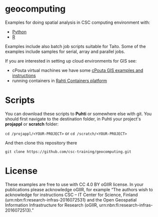 # geocomputing
Examples for doing spatial analysis in CSC computing environment with:
* [Python](python)
* [R](R)

Examples include also batch job scripts suitable for Taito.
Some of the examples include samples for serial, array and parallel jobs.

If you are interested in setting up cloud environments for GIS see:
- cPouta virtual machines we have some [cPouta GIS examples and instructions](./pouta)
- running containers in [Rahti Containers platform](./rahti)


# Scripts

You can download these scripts to **Puhti** or somewhere else with git. You should first navigate to the destination folder, in Puhti your project's **projappl** or **scratch** folder:

`cd /projappl/<YOUR-PROJECT>`
or
`cd /scratch/<YOUR-PROJECT>`

And then clone this repository there

`git clone https://github.com/csc-training/geocomputing.git`

# License
These examples are free to use with CC 4.0 BY oGIIR license. In your publications please acknowledge oGIIR, for example “The authors wish to acknowledge for instructions CSC – IT Center for Science, Finland (urn:nbn:fi:research-infras-2016072531) and the Open Geospatial Information Infrastructure for Research (oGIIR, urn:nbn:fi:research-infras-2016072513).”
